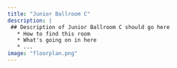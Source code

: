 ```yaml
---
title: "Junior Ballroom C"
description: |
 ## Description of Junior Ballroom C should go here
   * How to find this room
   * What's going on in here
   * ...
image: "floorplan.png"
---
```

